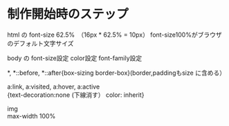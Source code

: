# 制作開始時のステップ

  html の font-size 62.5%　（16px * 62.5% = 10px） font-size100%がブラウザのデフォルト文字サイズ
  
  body の font-size設定  color設定 font-family設定
  
  *, *::before, *::after{box-sizing border-box}(border,paddingもsize に含める）
  
  a:link, a:visited, a:hover, a:active  
  {text-decoration:none (下線消す） 
	color: inherit}
  
  img	
  max-width 100%


  
  
